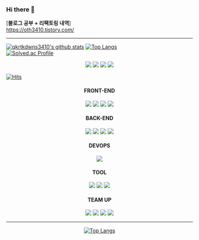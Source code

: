 ### Hi there 👋

[**블로그 공부 + 리팩토링 내역**]  
https://oth3410.tistory.com/

---

[![qkrtkdwns3410's github stats](https://github-readme-stats.vercel.app/api?username=qkrtkdwns3410&show_icons=true&theme=dracula)](https://github.com/qkrtkdwns3410/github-readme-stats) [![Top Langs](https://github-readme-stats.vercel.app/api/top-langs/?username=qkrtkdwns3410&layout=compact&theme=dracula)](https://github.com/qkrtkdwns3410)
<br/>
[![Solved.ac Profile](http://mazassumnida.wtf/api/v2/generate_badge?boj=qkrtkdwns3410)](https://solved.ac/qkrtkdwns3410/)
<br/>

<p align="center">
  <img src="https://img.shields.io/badge/Java-007396?style=flat-square&logo=&logoColor=white"/></a>
<img src="https://img.shields.io/badge/JavaScript-F7DF1E?style=flat-square&logo=JavaScript&logoColor=white"/></a>
<img src="https://img.shields.io/badge/HTML5-E34F26?style=flat-square&logo=HTML5&logoColor=white"/></a>
<img src="https://img.shields.io/badge/Spring-6DB33F?style=flat-square&logo=Spring&logoColor=white"/></a>
<br/></p>

[![Hits](https://hits.seeyoufarm.com/api/count/incr/badge.svg?url=https%3A%2F%2Fgithub.com%2Fqkrtkdwns3410&count_bg=%2379C83D&title_bg=%23555555&icon=&icon_color=%23E7E7E7&title=hits&edge_flat=false)](https://hits.seeyoufarm.com)

<div align="center">
    
  <div>
    <h4>FRONT-END</h4>
    <img src="https://img.shields.io/badge/HTML5-E34F26?style=flat-square&logo=HTML5&logoColor=white"/>
    <img src="https://img.shields.io/badge/CSS3-1572B6?style=flat-square&logo=CSS3&logoColor=white"/>
    <img src="https://img.shields.io/badge/JavaScript-F7DF1E?style=flat-square&logo=JavaScript&logoColor=white"/>
    <img src="https://img.shields.io/badge/Bootstrap-7952B3?style=flat-square&logo=Bootstrap&logoColor=white"/>
  </div>
     
  <div>
    <h4>BACK-END</h4>
    <img src="https://img.shields.io/badge/Java-007396?style=flat-square&logo=Java&logoColor=white"/>
    <img src="https://img.shields.io/badge/Spring-6DB33F?style=flat-square&logo=Spring&logoColor=white"/>
    <img src="https://img.shields.io/badge/Maven-C71A36?style=flat-square&logo=ApacheMaven&logoColor=white"/>
    <img src="https://img.shields.io/badge/Gradle-02303A?style=flat-square&logo=Gradle&logoColor=white"/>
  </div>
  
  <div>
    <h4>DEVOPS</h4>
    <img src="https://img.shields.io/badge/Oracle-F80000?style=flat-square&logo=Oracle&logoColor=white"/>
  </div>
  
  <div>
    <h4>TOOL</h4>
    <img src="https://img.shields.io/badge/IntelliJ IDEA-000000?style=flat-square&logo=IntelliJ+IDEA&logoColor=white"/>
    <img src="https://img.shields.io/badge/Visual Studio Code-007ACC?style=flat-square&logo=VisualStudioCode&logoColor=white"/>
    <img src="https://img.shields.io/badge/Postman-FF6C37?style=flat-square&logo=Postman&logoColor=white"/>
  </div>
  
  
  <div>
    <h4>TEAM UP</h4>
    <img src="https://img.shields.io/badge/Git-F05032?style=flat-square&logo=Git&logoColor=white"/>
    <img src="https://img.shields.io/badge/GitHub-181717?style=flat-square&logo=GitHub&logoColor=white"/>
    <img src="https://img.shields.io/badge/Slack-4A154B?style=flat-square&logo=Slack&logoColor=white"/>
    <img src="https://img.shields.io/badge/Notion-000000?style=flat-square&logo=Notion&logoColor=white"/>
  </div>
  
  ---
[![Top Langs](https://github-readme-stats.vercel.app/api/top-langs/?username=qkrtkdwns3410)](https://github.com/anuraghazra/github-readme-stats)
</div>
  
